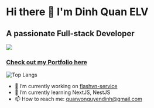 # Hi there 👋 I'm Dinh Quan ELV
## A passionate Full-stack Developer

![](https://komarev.com/ghpvc/?username=dinhquanelv&color=blue)

### [Check out my Portfolio here](https://www.dinhquanelv.site)

![Top Langs](https://github-readme-stats.vercel.app/api/top-langs/?username=anuraghazra&layout=compact)

- 🔭 I’m currently working on [flashvn-service](https://github.com/dinhquanelv/flashvn-service)
- 🌱 I’m currently learning NextJS, NestJS
- 📫 How to reach me: quanvonguyendinh@gmail.com
